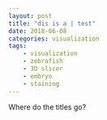```yaml
---
layout: post
title: "dis is a | test"
date: 2018-06-08
categories: visualization
tags: 
	- visualization
	- zebrafish
	- 3D slicer
	- embryo
	- staining
---
```


Where do the titles go?
